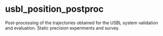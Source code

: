 # usbl_position_postproc
Post-processing of the trajectories obtained for the USBL system validation and evaluation.
Static precision experiments and survey. 

